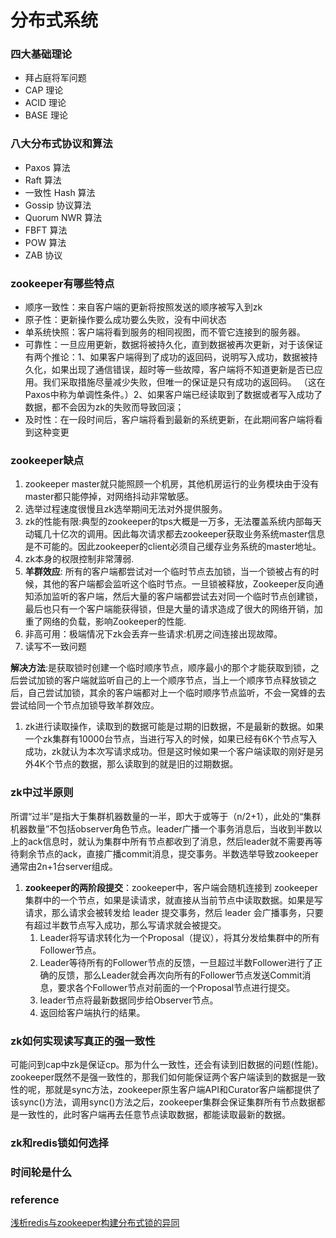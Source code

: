 # 分布式系统

### 四大基础理论

- 拜占庭将军问题
- CAP 理论
- ACID 理论
- BASE 理论

### 八大分布式协议和算法

- Paxos 算法
- Raft 算法
- 一致性 Hash 算法
- Gossip 协议算法
- Quorum NWR 算法
- FBFT 算法
- POW 算法
- ZAB 协议



### zookeeper有哪些特点

- 顺序一致性：来自客户端的更新将按照发送的顺序被写入到zk
- 原子性：更新操作要么成功要么失败，没有中间状态
- 单系统快照：客户端将看到服务的相同视图，而不管它连接到的服务器。
- 可靠性：一旦应用更新，数据将被持久化，直到数据被再次更新，对于该保证有两个推论：1、如果客户端得到了成功的返回码，说明写入成功，数据被持久化，如果出现了通信错误，超时等一些故障，客户端将不知道更新是否已应用。我们采取措施尽量减少失败，但唯一的保证是只有成功的返回码。 （这在Paxos中称为单调性条件。）2、如果客户端已经读取到了数据或者写入成功了数据，都不会因为zk的失败而导致回滚；
- 及时性：在一段时间后，客户端将看到最新的系统更新，在此期间客户端将看到这种变更

### zookeeper缺点

1. zookeeper master就只能照顾一个机房，其他机房运行的业务模块由于没有master都只能停掉，对网络抖动非常敏感。
2. 选举过程速度很慢且zk选举期间无法对外提供服务。
3. zk的性能有限:典型的zookeeper的tps大概是一万多，无法覆盖系统内部每天动辄几十亿次的调用。因此每次请求都去zookeeper获取业务系统master信息是不可能的。因此zookeeper的client必须自己缓存业务系统的master地址。
4. zk本身的权限控制非常薄弱.
5. **羊群效应**: 所有的客户端都尝试对一个临时节点去加锁，当一个锁被占有的时候，其他的客户端都会监听这个临时节点。一旦锁被释放，Zookeeper反向通知添加监听的客户端，然后大量的客户端都尝试去对同一个临时节点创建锁，最后也只有一个客户端能获得锁，但是大量的请求造成了很大的网络开销，加重了网络的负载，影响Zookeeper的性能.
6.  非高可用：极端情况下zk会丢弃一些请求:机房之间连接出现故障。
7. 读写不一致问题

**解决方法**:是获取锁时创建一个临时顺序节点，顺序最小的那个才能获取到锁，之后尝试加锁的客户端就监听自己的上一个顺序节点，当上一个顺序节点释放锁之后，自己尝试加锁，其余的客户端都对上一个临时顺序节点监听，不会一窝蜂的去尝试给同一个节点加锁导致羊群效应。

1. zk进行读取操作，读取到的数据可能是过期的旧数据，不是最新的数据。如果一个zk集群有10000台节点，当进行写入的时候，如果已经有6K个节点写入成功，zk就认为本次写请求成功。但是这时候如果一个客户端读取的刚好是另外4K个节点的数据，那么读取到的就是旧的过期数据。

### zk中过半原则

所谓“过半”是指大于集群机器数量的一半，即大于或等于（n/2+1），此处的“集群机器数量”不包括observer角色节点。leader广播一个事务消息后，当收到半数以上的ack信息时，就认为集群中所有节点都收到了消息，然后leader就不需要再等待剩余节点的ack，直接广播commit消息，提交事务。半数选举导致zookeeper通常由2n+1台server组成。

1. **zookeeper的两阶段提交**：zookeeper中，客户端会随机连接到 zookeeper 集群中的一个节点，如果是读请求，就直接从当前节点中读取数据。如果是写请求，那么请求会被转发给 leader 提交事务，然后 leader 会广播事务，只要有超过半数节点写入成功，那么写请求就会被提交。
   1. Leader将写请求转化为一个Proposal（提议），将其分发给集群中的所有Follower节点。
   2. Leader等待所有的Follower节点的反馈，一旦超过半数Follower进行了正确的反馈，那么Leader就会再次向所有的Follower节点发送Commit消息，要求各个Follower节点对前面的一个Proposal节点进行提交。
   3. leader节点将最新数据同步给Observer节点。
   4. 返回给客户端执行的结果。

### zk如何实现读写真正的强一致性

可能问到cap中zk是保证cp。那为什么一致性，还会有读到旧数据的问题(性能)。zookeeper既然不是强一致性的，那我们如何能保证两个客户端读到的数据是一致性的呢，那就是sync方法，zookeeper原生客户端API和Curator客户端都提供了该sync()方法，调用sync()方法之后，zookeeper集群会保证集群所有节点数据都是一致性的，此时客户端再去任意节点读取数据，都能读取最新的数据。

### zk和redis锁如何选择



### 时间轮是什么



### reference

[浅析redis与zookeeper构建分布式锁的异同](https://juejin.cn/post/6973235533996621861)

